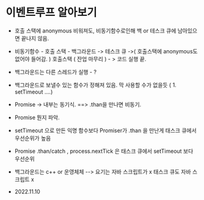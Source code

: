 # 이벤트루프 알아보기

- 호출 스택에 anonymous 비워져도, 비동기함수로인해 백 or 테스크 큐에 남아있으면 끝나지 않음.
- 비동기함수 - 호출 스택 - 백그라운드 -> 테스크 큐 ->( 호출스택에 anonymous도 없어야 들어감. ) 호출스택 ( 잔업 마무리 ) - > 코드 실행 끝.
- 백그라운드는 다른 스레드가 실행 - ? 
- 백그라운드로 보낼수 있는 함수가 정해져 있음. 막 사용할 수가 없을듯 ( 1. setTimeout ....)



- Promise -> 내부는 동기식.  ==> .than을 만나면 비동기.
- Promise 뭔지 파악.

- setTimeout 으로 만든 익명 함수보다 Promiser가 .than 을 만난게 태스크 큐에서  우선순위가 높음 


- Promise .than/catch , process.nextTick 은 태스크 큐에서 setTimeout 보다 우선순위

- 백그라운드는 c++ or 운영체체  --> 요기는 자바 스크립트가 x 태스크 큐도 자바 스크립트 x 

- 2022.11.10